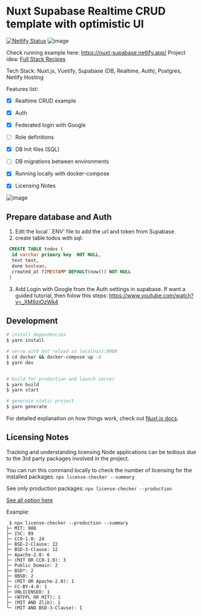 # Nuxt Supabase Realtime CRUD template with optimistic UI
[![Netlify Status](https://api.netlify.com/api/v1/badges/ac1c89ac-78b8-4695-ba49-c454b707c879/deploy-status)](https://app.netlify.com/sites/nuxt-supabase/deploys)
![image](https://user-images.githubusercontent.com/4195550/110969526-12764180-8359-11eb-9a45-141b307fb319.png)

Check running example here: https://nuxt-supabase.netlify.app/
Project idea: [Full Stack Recipes](https://github.com/NLeSC/full-stack-recipes)

Tech Stack: Nuxt.js, Vuetify, Supabase (DB, Realtime, Auth), Postgres, Netlify Hosting

Features list: 
- [x] Realtime CRUD example
- [x] Auth
- [x] Federated login with Google
- [ ] Role definitions
- [x] DB Init files (SQL)
- [ ] DB migrations between environments 
- [x] Running locally with docker-compose
- [x] Licensing Notes


![image](https://user-images.githubusercontent.com/4195550/110701505-8564a880-81f1-11eb-8353-918207e4c29f.png)

## Prepare database and Auth
1. Edit the local `.ENV' file to add the url and token from Supabase.
2. create table todos with sql:
```sql
 CREATE TABLE todos (
  id varchar primary key  NOT NULL,
  text text,
  done boolean,
  created_at TIMESTAMP DEFAULT(now()) NOT NULL
 )
```
3. Add Login with Google from the Auth settings in supabase. If want a guided tutorial, then folow this steps: https://www.youtube.com/watch?v=_XM9ziOzWk4


## Development

```bash
# install dependencies
$ yarn install

# serve with hot reload at localhost:8080
$ cd docker && docker-compose up -d
$ yarn dev


# build for production and launch server
$ yarn build
$ yarn start

# generate static project
$ yarn generate
```

For detailed explanation on how things work, check out [Nuxt.js docs](https://nuxtjs.org).

## Licensing Notes
Tracking and understanding licensing Node applications can be tedious due to the 3rd party packages involved in the project.

You can run this command locally to check the number of licensing for the installed packages.
```npx license-checker --summary ```

See only production packages: 
```npx license-checker --production ```

[See all option here](https://github.com/davglass/license-checker#options)

Example:
```shell
 $ npx license-checker --production --summary
├─ MIT: 988
├─ ISC: 89
├─ CC0-1.0: 24
├─ BSD-2-Clause: 22
├─ BSD-3-Clause: 12
├─ Apache-2.0: 6
├─ (MIT OR CC0-1.0): 3
├─ Public Domain: 2
├─ BSD*: 2
├─ 0BSD: 2
├─ (MIT OR Apache-2.0): 1
├─ CC-BY-4.0: 1
├─ UNLICENSED: 1
├─ (WTFPL OR MIT): 1
├─ (MIT AND Zlib): 1
└─ (MIT AND BSD-3-Clause): 1
```

